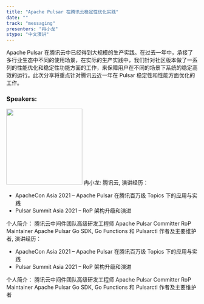```yaml
---
title: "Apache Pulsar 在腾讯云稳定性优化实践"
date: "" 
track: "messaging"
presenters: "冉小龙"
stype: "中文演讲"
---
```

Apache Pulsar 在腾讯云中已经得到大规模的生产实践。在过去一年中，承接了多行业生态中不同的使用场景，在实际的生产实践中，我们针对社区版本做了一系列的性能优化和稳定性功能方面的工作，来保障用户在不同的场景下系统的稳定高效的运行。此次分享将重点针对腾讯云近一年在 Pulsar 稳定性和性能方面优化的工作。
 ### Speakers: 
 <img src="images/speaker/1158.png" width="200" />
 冉小龙: 腾讯云, 演讲经历：

- ApacheCon Asia 2021 – Apache Pulsar 在腾讯百万级 Topics 下的应用与实践
- Pulsar Summit Asia 2021 – RoP 架构升级和演进 

个人简介：
腾讯云中间件团队高级研发工程师
Apache Pulsar Committer
RoP Maintainer
Apache Pulsar Go SDK, Go Functions 和 Pulsarctl 作者及主要维护者, 演讲经历：

- ApacheCon Asia 2021 – Apache Pulsar 在腾讯百万级 Topics 下的应用与实践
- Pulsar Summit Asia 2021 – RoP 架构升级和演进 

个人简介：
腾讯云中间件团队高级研发工程师
Apache Pulsar Committer
RoP Maintainer
Apache Pulsar Go SDK, Go Functions 和 Pulsarctl 作者及主要维护者
 